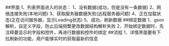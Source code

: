 ##界面
	1、列表界面进入的状态：
		1、没有数据(成功，但是没有一条数据)
		2、网络连接失败(本地问题)
		3、获取服务器数据失败(远程服务器问题)
		4、正在加载状态(正在访问服务器，显示Loading状态)
		5、成功，刷新数据
##绑定数据
	1、gson解析，自定义字段，防止后端频繁更改数据结构解析失败
	2、开始绑定数据时，先注释要显示的字段和控件，再进行数据和控件的绑定
##流程
	1、详情界面要有下拉刷新的功能，用户能够实时的获取最新的信息